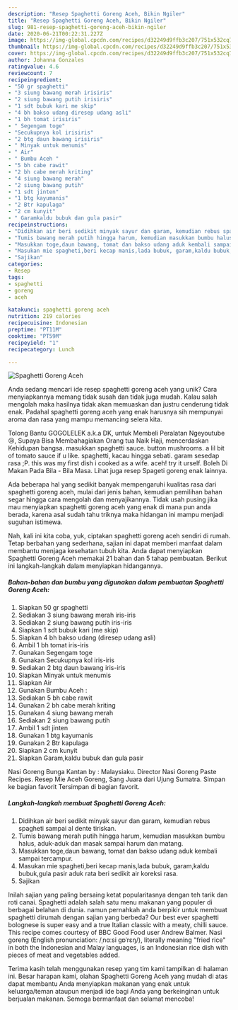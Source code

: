 ```yaml
---
description: "Resep Spaghetti Goreng Aceh, Bikin Ngiler"
title: "Resep Spaghetti Goreng Aceh, Bikin Ngiler"
slug: 981-resep-spaghetti-goreng-aceh-bikin-ngiler
date: 2020-06-21T00:22:31.227Z
image: https://img-global.cpcdn.com/recipes/d32249d9ffb3c207/751x532cq70/spaghetti-goreng-aceh-foto-resep-utama.jpg
thumbnail: https://img-global.cpcdn.com/recipes/d32249d9ffb3c207/751x532cq70/spaghetti-goreng-aceh-foto-resep-utama.jpg
cover: https://img-global.cpcdn.com/recipes/d32249d9ffb3c207/751x532cq70/spaghetti-goreng-aceh-foto-resep-utama.jpg
author: Johanna Gonzales
ratingvalue: 4.6
reviewcount: 7
recipeingredient:
- "50 gr spaghetti"
- "3 siung bawang merah irisiris"
- "2 siung bawang putih irisiris"
- "1 sdt bubuk kari me skip"
- "4 bh bakso udang diresep udang asli"
- "1 bh tomat irisiris"
- " Segengam toge"
- "Secukupnya kol irisiris"
- "2 btg daun bawang irisiris"
- " Minyak untuk menumis"
- " Air"
- " Bumbu Aceh "
- "5 bh cabe rawit"
- "2 bh cabe merah kriting"
- "4 siung bawang merah"
- "2 siung bawang putih"
- "1 sdt jinten"
- "1 btg kayumanis"
- "2 Btr kapulaga"
- "2 cm kunyit"
- " Garamkaldu bubuk dan gula pasir"
recipeinstructions:
- "Didihkan air beri sedikit minyak sayur dan garam, kemudian rebus spagheti sampai al dente tiriskan."
- "Tumis bawang merah putih hingga harum, kemudian masukkan bumbu halus, aduk-aduk dan masak sampai harum dan matang."
- "Masukkan toge,daun bawang, tomat dan bakso udang aduk kembali sampai tercampur."
- "Masukan mie spagheti,beri kecap manis,lada bubuk, garam,kaldu bubuk,gula pasir aduk rata beri sedikit air koreksi rasa."
- "Sajikan"
categories:
- Resep
tags:
- spaghetti
- goreng
- aceh

katakunci: spaghetti goreng aceh 
nutrition: 219 calories
recipecuisine: Indonesian
preptime: "PT11M"
cooktime: "PT59M"
recipeyield: "1"
recipecategory: Lunch

---
```



![Spaghetti Goreng Aceh](https://img-global.cpcdn.com/recipes/d32249d9ffb3c207/751x532cq70/spaghetti-goreng-aceh-foto-resep-utama.jpg)

Anda sedang mencari ide resep spaghetti goreng aceh yang unik? Cara menyiapkannya memang tidak susah dan tidak juga mudah. Kalau salah mengolah maka hasilnya tidak akan memuaskan dan justru cenderung tidak enak. Padahal spaghetti goreng aceh yang enak harusnya sih mempunyai aroma dan rasa yang mampu memancing selera kita.

Tolong Bantu GOGOLELEK a.k.a DK, untuk Membeli Peralatan Ngeyoutube 😢, Supaya Bisa Membahagiakan Orang tua Naik Haji, mencerdaskan Kehidupan bangsa. masukkan spaghetti sauce. button mushrooms. a lil bit of tomato sauce if u like. spaghetti, kacau hingga sebati. garam sesedap rasa ;P. this was my first dish i cooked as a wife. aceh! try it urself. Boleh Di Makan Pada Bila - Bila Masa. Lihat juga resep Spageti goreng enak lainnya.

Ada beberapa hal yang sedikit banyak mempengaruhi kualitas rasa dari spaghetti goreng aceh, mulai dari jenis bahan, kemudian pemilihan bahan segar hingga cara mengolah dan menyajikannya. Tidak usah pusing jika mau menyiapkan spaghetti goreng aceh yang enak di mana pun anda berada, karena asal sudah tahu triknya maka hidangan ini mampu menjadi suguhan istimewa.


Nah, kali ini kita coba, yuk, ciptakan spaghetti goreng aceh sendiri di rumah. Tetap berbahan yang sederhana, sajian ini dapat memberi manfaat dalam membantu menjaga kesehatan tubuh kita. Anda dapat menyiapkan Spaghetti Goreng Aceh memakai 21 bahan dan 5 tahap pembuatan. Berikut ini langkah-langkah dalam menyiapkan hidangannya.

<!--inarticleads1-->

##### Bahan-bahan dan bumbu yang digunakan dalam pembuatan Spaghetti Goreng Aceh:

1. Siapkan 50 gr spaghetti
1. Sediakan 3 siung bawang merah iris-iris
1. Sediakan 2 siung bawang putih iris-iris
1. Siapkan 1 sdt bubuk kari (me skip)
1. Siapkan 4 bh bakso udang (diresep udang asli)
1. Ambil 1 bh tomat iris-iris
1. Gunakan  Segengam toge
1. Gunakan Secukupnya kol iris-iris
1. Sediakan 2 btg daun bawang iris-iris
1. Siapkan  Minyak untuk menumis
1. Siapkan  Air
1. Gunakan  Bumbu Aceh :
1. Sediakan 5 bh cabe rawit
1. Gunakan 2 bh cabe merah kriting
1. Gunakan 4 siung bawang merah
1. Sediakan 2 siung bawang putih
1. Ambil 1 sdt jinten
1. Gunakan 1 btg kayumanis
1. Gunakan 2 Btr kapulaga
1. Siapkan 2 cm kunyit
1. Siapkan  Garam,kaldu bubuk dan gula pasir


Nasi Goreng Bunga Kantan by : Malaysiaku. Director  Nasi Goreng Paste Recipes. Resep Mie Aceh Goreng, Sang Juara dari Ujung Sumatra. Simpan ke bagian favorit Tersimpan di bagian favorit. 

<!--inarticleads2-->

##### Langkah-langkah membuat Spaghetti Goreng Aceh:

1. Didihkan air beri sedikit minyak sayur dan garam, kemudian rebus spagheti sampai al dente tiriskan.
1. Tumis bawang merah putih hingga harum, kemudian masukkan bumbu halus, aduk-aduk dan masak sampai harum dan matang.
1. Masukkan toge,daun bawang, tomat dan bakso udang aduk kembali sampai tercampur.
1. Masukan mie spagheti,beri kecap manis,lada bubuk, garam,kaldu bubuk,gula pasir aduk rata beri sedikit air koreksi rasa.
1. Sajikan


Inilah sajian yang paling bersaing ketat popularitasnya dengan teh tarik dan roti canai. Spaghetti adalah salah satu menu makanan yang populer di berbagai belahan di dunia. namun pernahkah anda berpikir untuk membuat spaghetti dirumah dengan sajian yang berbeda? Our best ever spaghetti bolognese is super easy and a true Italian classic with a meaty, chilli sauce. This recipe comes courtesy of BBC Good Food user Andrew Balmer. Nasi goreng (English pronunciation: /ˌnɑːsi ɡɒˈrɛŋ/), literally meaning &#34;fried rice&#34; in both the Indonesian and Malay languages, is an Indonesian rice dish with pieces of meat and vegetables added. 

Terima kasih telah menggunakan resep yang tim kami tampilkan di halaman ini. Besar harapan kami, olahan Spaghetti Goreng Aceh yang mudah di atas dapat membantu Anda menyiapkan makanan yang enak untuk keluarga/teman ataupun menjadi ide bagi Anda yang berkeinginan untuk berjualan makanan. Semoga bermanfaat dan selamat mencoba!
